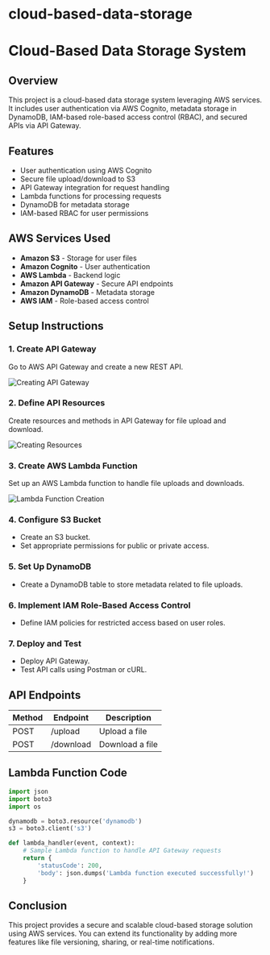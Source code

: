 # cloud-based-data-storage

# Cloud-Based Data Storage System

## Overview
This project is a cloud-based data storage system leveraging AWS services. It includes user authentication via AWS Cognito, metadata storage in DynamoDB, IAM-based role-based access control (RBAC), and secured APIs via API Gateway.

## Features
- User authentication using AWS Cognito
- Secure file upload/download to S3
- API Gateway integration for request handling
- Lambda functions for processing requests
- DynamoDB for metadata storage
- IAM-based RBAC for user permissions

## AWS Services Used
- **Amazon S3** - Storage for user files
- **Amazon Cognito** - User authentication
- **AWS Lambda** - Backend logic
- **Amazon API Gateway** - Secure API endpoints
- **Amazon DynamoDB** - Metadata storage
- **AWS IAM** - Role-based access control

## Setup Instructions

### 1. Create API Gateway
Go to AWS API Gateway and create a new REST API.

![Creating API Gateway](./screenshots/Screenshot_3.png)

### 2. Define API Resources
Create resources and methods in API Gateway for file upload and download.

![Creating Resources](./screenshots/Screenshot_4.png)

### 3. Create AWS Lambda Function
Set up an AWS Lambda function to handle file uploads and downloads.

![Lambda Function Creation](./screenshots/Screenshot_5.png)

### 4. Configure S3 Bucket
- Create an S3 bucket.
- Set appropriate permissions for public or private access.

### 5. Set Up DynamoDB
- Create a DynamoDB table to store metadata related to file uploads.

### 6. Implement IAM Role-Based Access Control
- Define IAM policies for restricted access based on user roles.

### 7. Deploy and Test
- Deploy API Gateway.
- Test API calls using Postman or cURL.

## API Endpoints
| Method | Endpoint       | Description |
|--------|---------------|-------------|
| POST   | /upload       | Upload a file |
| POST   | /download     | Download a file |

## Lambda Function Code
```python
import json
import boto3
import os

dynamodb = boto3.resource('dynamodb')
s3 = boto3.client('s3')

def lambda_handler(event, context):
    # Sample Lambda function to handle API Gateway requests
    return {
        'statusCode': 200,
        'body': json.dumps('Lambda function executed successfully!')
    }
```

## Conclusion
This project provides a secure and scalable cloud-based storage solution using AWS services. You can extend its functionality by adding more features like file versioning, sharing, or real-time notifications.
